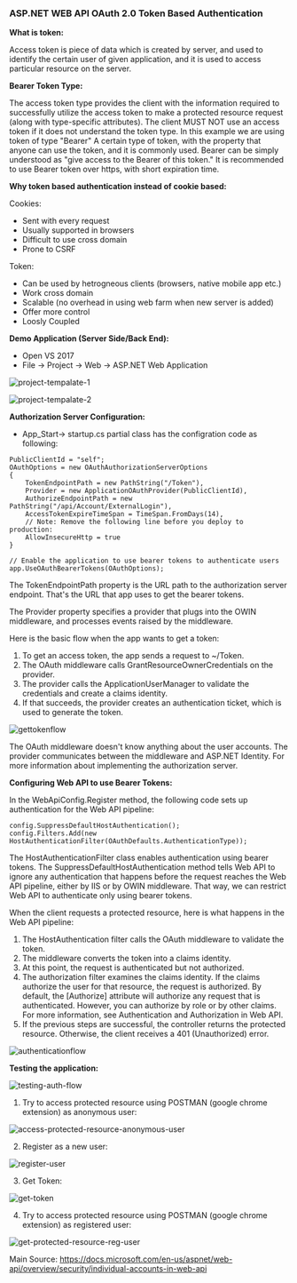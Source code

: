 ### ASP.NET WEB API OAuth 2.0 Token Based Authentication

**What is token:**

Access token is piece of data which is created by server, and used to identify the certain user of given application, and it is used to access particular resource on the server.

**Bearer Token Type:**

The access token type provides the client with the information required to successfully utilize the access token to make a protected resource request (along with type-specific attributes).  The client MUST NOT use an access token if it does not understand the token type. In this example we are using token of type "Bearer" A certain type of token, with the property that anyone can use the token, and it is commonly used. Bearer can be simply understood as "give access to the Bearer of this token." It is recommended to use Bearer token over https, with short expiration time.

**Why token based authentication instead of cookie based:**

Cookies:
* Sent with every request 
* Usually supported in browsers
* Difficult to use cross domain
* Prone to CSRF

Token:
* Can be used by hetrogneous clients (browsers, native mobile app etc.)
* Work cross domain
* Scalable (no overhead in using web farm when new server is added)
* Offer more control
* Loosly Coupled

**Demo Application (Server Side/Back End):**

- Open VS 2017
- File -> Project -> Web -> ASP.NET Web Application

![project-tempalate-1](https://cloud.githubusercontent.com/assets/1701237/25327600/c44a6dc8-28e5-11e7-8221-21c16e261db2.PNG)

![project-tempalate-2](https://cloud.githubusercontent.com/assets/1701237/25327619/dbee34fa-28e5-11e7-94d1-a7829257602a.PNG)

**Authorization Server Configuration:**

* App_Start-> startup.cs partial class has the configration code as following:

```
PublicClientId = "self";
OAuthOptions = new OAuthAuthorizationServerOptions
{
    TokenEndpointPath = new PathString("/Token"),
    Provider = new ApplicationOAuthProvider(PublicClientId),
    AuthorizeEndpointPath = new PathString("/api/Account/ExternalLogin"),
    AccessTokenExpireTimeSpan = TimeSpan.FromDays(14),
    // Note: Remove the following line before you deploy to production:
    AllowInsecureHttp = true
}

// Enable the application to use bearer tokens to authenticate users
app.UseOAuthBearerTokens(OAuthOptions);

```

The TokenEndpointPath property is the URL path to the authorization server endpoint. That's the URL that app uses to get the bearer tokens.

The Provider property specifies a provider that plugs into the OWIN middleware, and processes events raised by the middleware.

Here is the basic flow when the app wants to get a token:

1. To get an access token, the app sends a request to ~/Token.
2. The OAuth middleware calls GrantResourceOwnerCredentials on the provider.
3. The provider calls the ApplicationUserManager to validate the credentials and create a claims identity.
4. If that succeeds, the provider creates an authentication ticket, which is used to generate the token.


![gettokenflow](https://cloud.githubusercontent.com/assets/1701237/25328088/918eed44-28e7-11e7-9a0e-6d419204a0ce.png)

The OAuth middleware doesn't know anything about the user accounts. The provider communicates between the middleware and ASP.NET Identity. For more information about implementing the authorization server.

**Configuring Web API to use Bearer Tokens:**

In the WebApiConfig.Register method, the following code sets up authentication for the Web API pipeline:

```
config.SuppressDefaultHostAuthentication();
config.Filters.Add(new HostAuthenticationFilter(OAuthDefaults.AuthenticationType));
```

The HostAuthenticationFilter class enables authentication using bearer tokens.
The SuppressDefaultHostAuthentication method tells Web API to ignore any authentication that happens before the request reaches the Web API pipeline, either by IIS or by OWIN middleware. That way, we can restrict Web API to authenticate only using bearer tokens.

When the client requests a protected resource, here is what happens in the Web API pipeline:
1. The HostAuthentication filter calls the OAuth middleware to validate the token.
2. The middleware converts the token into a claims identity.
3. At this point, the request is authenticated but not authorized.
4. The authorization filter examines the claims identity. If the claims authorize the user for that resource, the request is authorized. By default, the [Authorize] attribute will authorize any request that is authenticated. However, you can authorize by role or by other claims. For more information, see Authentication and Authorization in Web API.
5. If the previous steps are successful, the controller returns the protected resource. Otherwise, the client receives a 401 (Unauthorized) error.

![authenticationflow](https://cloud.githubusercontent.com/assets/1701237/25331121/f6f92dec-28f2-11e7-9331-6e589bcc6afe.png)

**Testing the application:**


![testing-auth-flow](https://cloud.githubusercontent.com/assets/1701237/25331456/3a462fa4-28f4-11e7-8de4-2927f779cc61.png)


1. Try to access protected resource using POSTMAN (google chrome extension) as anonymous user:


![access-protected-resource-anonymous-user](https://cloud.githubusercontent.com/assets/1701237/25331289/81bc6dcc-28f3-11e7-8e6d-de07bb387c8f.png)


2. Register as a new user:


![register-user](https://cloud.githubusercontent.com/assets/1701237/25331313/9ca780b8-28f3-11e7-93b8-4b822cdcbef6.png)


3. Get Token:


![get-token](https://cloud.githubusercontent.com/assets/1701237/25331340/ae924132-28f3-11e7-8529-3bb61fc86935.png)


4. Try to access protected resource using POSTMAN (google chrome extension) as registered user:


![get-protected-resource-reg-user](https://cloud.githubusercontent.com/assets/1701237/25331358/c61e8982-28f3-11e7-9f33-55ef5cddf212.png)




Main Source:
https://docs.microsoft.com/en-us/aspnet/web-api/overview/security/individual-accounts-in-web-api

